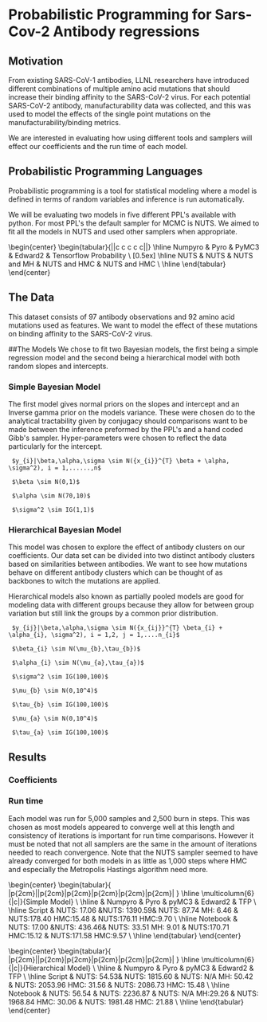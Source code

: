 # Probabilistic Programming for Sars-Cov-2 Antibody regressions 


## Motivation

From existing SARS-CoV-1 antibodies, LLNL researchers have introduced different combinations of multiple amino acid mutations that should increase their binding affinity to the SARS-CoV-2 virus. For each potential SARS-CoV-2 antibody, manufacturability data was collected, and this was used to model the effects of the single point mutations on the manufacturability/binding metrics.

We are interested in evaluating how using different tools and samplers will effect our coefficients and the run time of each model. 

## Probabilistic Programming Languages

Probabilistic programming is a tool for statistical modeling where a model is defined in terms of random variables and inference is run automatically. 

We will be evaluating two models in five different PPL's available with python. For most PPL's the default sampler for MCMC is NUTS. We aimed to fit all the models in NUTS and used other samplers when appropriate. 

\begin{center}
\begin{tabular}{||c c c c c||} 
 \hline
 Numpyro & Pyro & PyMC3 & Edward2 & Tensorflow Probability \\ [0.5ex] 
 \hline 
 NUTS & NUTS & NUTS and MH & NUTS and HMC & NUTS and HMC \\ 
 \hline
\end{tabular}
\end{center}

## The Data
This dataset consists of 97 antibody observations and 92 amino acid mutations used as features. We want to model the effect of these mutations on binding affinity to the SARS-CoV-2 virus. 

##The Models
We chose to fit two Bayesian models, the first being a simple regression model and the second being a hierarchical model with both random slopes and intercepts.  


### Simple Bayesian Model
The first model gives normal priors on the slopes and intercept and an Inverse gamma prior on the models variance. These were chosen do to the analytical tractability given by conjugacy should comparisons want to be made between the inference preformed by the PPL's and a hand coded Gibb's sampler. Hyper-parameters were chosen to reflect the data particularly for the intercept. 

     $y_{i}|\beta,\alpha,\sigma \sim N({x_{i}}^{T} \beta + \alpha, \sigma^2), i = 1,......,n$

     $\beta \sim N(0,1)$

     $\alpha \sim N(70,10)$

     $\sigma^2 \sim IG(1,1)$

### Hierarchical Bayesian Model

This model was chosen to explore the effect of antibody clusters on our coefficients. Our data set can be divided into two distinct antibody clusters based on similarities between antibodies. We want to see how mutations behave on different antibody clusters which can be thought of as backbones to witch the mutations are applied.  

Hierarchical models also known as partially pooled models are good for modeling data with different groups because they allow for between group variation but still link the groups by a common prior distribution. 


     $y_{ij}|\beta,\alpha,\sigma \sim N({x_{ij}}^{T} \beta_{i} + \alpha_{i}, \sigma^2), i = 1,2, j = 1,....n_{i}$

     $\beta_{i} \sim N(\mu_{b},\tau_{b})$

     $\alpha_{i} \sim N(\mu_{a},\tau_{a})$

     $\sigma^2 \sim IG(100,100)$

     $\mu_{b} \sim N(0,10^4)$

     $\tau_{b} \sim IG(100,100)$

     $\mu_{a} \sim N(0,10^4)$

     $\tau_{a} \sim IG(100,100)$

## Results

### Coefficients

### Run time

Each model was run for 5,000 samples and 2,500 burn in steps. This was chosen as most models appeared to converge well at this length and consistency of iterations is important for run time comparisons. However it must be noted that not all samplers are the same in the amount of iterations needed to reach convergence. Note that the NUTS sampler seemed to have already converged for both models in as little as 1,000 steps where HMC and especially the Metropolis Hastings algorithm need more. 

\begin{center}
\begin{tabular}{ |p{2cm}||p{2cm}|p{2cm}|p{2cm}|p{2cm}|p{2cm}| }
 \hline
 \multicolumn{6}{|c|}{Simple Model} \\
 \hline
  & Numpyro & Pyro & pyMC3 & Edward2 & TFP \\
 \hline
 Script   & NUTS: 17.06 &NUTS: 1390.59& NUTS: 87.74 MH: 6.46 & NUTS:178.40 HMC:15.48  &  NUTS:176.11 HMC:9.70 \\
 \hline
 Notebook & NUTS: 17.00 &NUTS: 436.46& NUTS: 33.51 MH: 9.01 & NUTS:170.71 HMC:15.12  &  NUTS:171.58 HMC:9.57 \\
 \hline
\end{tabular}
\end{center}


\begin{center}
    \begin{tabular}{ |p{2cm}||p{2cm}|p{2cm}|p{2cm}|p{2cm}|p{2cm}| }
    \hline
    \multicolumn{6}{|c|}{Hierarchical Model} \\
    \hline
    & Numpyro & Pyro & pyMC3 & Edward2 & TFP \\
    \hline
    Script   & NUTS: 54.53& NUTS: 1815.60 & NUTS: N/A MH: 50.42 & NUTS: 2053.96 HMC: 31.56  &  NUTS: 2086.73 HMC: 15.48 \\
    \hline
    Notebook & NUTS: 56.54 & NUTS: 2236.87 & NUTS: N/A MH:29.26 & NUTS: 1968.84 HMC: 30.06  &  NUTS: 1981.48 HMC: 21.88 \\
    \hline
    \end{tabular}
\end{center}
